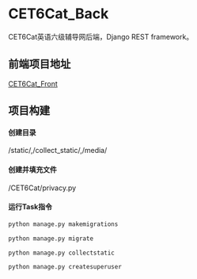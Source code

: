 # CET6Cat_Back
CET6Cat英语六级辅导网后端，Django REST framework。
## 前端项目地址
[CET6Cat_Front](https://github.com/LauZyHou/CET6Cat_Front)
## 项目构建
#### 创建目录
/static/,/collect_static/,/media/

#### 创建并填充文件
/CET6Cat/privacy.py

#### 运行Task指令
``` bash
python manage.py makemigrations

python manage.py migrate

python manage.py collectstatic

python manage.py createsuperuser
```